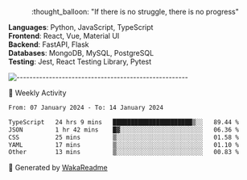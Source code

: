 <p align="center"> 
  :thought_balloon: "If there is no struggle, there is no progress"
</p>

<p align="left">
  <strong>Languages</strong>: Python, JavaScript, TypeScript<br>
  <strong>Frontend</strong>: React, Vue, Material UI<br>
  <strong>Backend</strong>: FastAPI, Flask<br>
  <strong>Databases</strong>: MongoDB, MySQL, PostgreSQL<br>
  <strong>Testing</strong>: Jest, React Testing Library, Pytest<br>
</p>

![-----------------------------------------------------](https://raw.githubusercontent.com/andreasbm/readme/master/assets/lines/vintage.png)

🎯 Weekly Activity

<!--START_SECTION:waka-->

```txt
From: 07 January 2024 - To: 14 January 2024

TypeScript   24 hrs 9 mins   ██████████████████████▒░░   89.44 %
JSON         1 hr 42 mins    █▓░░░░░░░░░░░░░░░░░░░░░░░   06.36 %
CSS          25 mins         ▒░░░░░░░░░░░░░░░░░░░░░░░░   01.58 %
YAML         17 mins         ▒░░░░░░░░░░░░░░░░░░░░░░░░   01.10 %
Other        13 mins         ▒░░░░░░░░░░░░░░░░░░░░░░░░   00.83 %
```

<!--END_SECTION:waka-->


🚀 Generated by [WakaReadme](https://github.com/athul/waka-readme)
